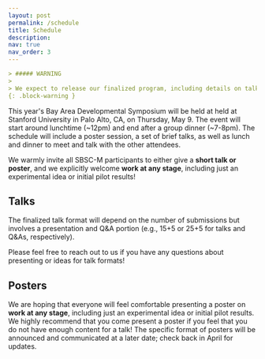 ```yaml
---
layout: post
permalink: /schedule
title: Schedule
description: 
nav: true
nav_order: 3
---
```


```markdown
> ##### WARNING
>
> We expect to release our finalized program, including details on talk and poster sessions, directions, and parking, by mid-April!
{: .block-warning }
```

This year's Bay Area Developmental Symposium will be held at held at Stanford University in Palo Alto, CA, on Thursday, May 9. The event will start around lunchtime (~12pm) and end after a group dinner (~7-8pm). The schedule will include a poster session, a set of brief talks, as well as lunch and dinner to meet and talk with the other attendees.


We warmly invite all SBSC-M participants to either give a <b>short talk or poster</b>, and we explicitly welcome <b>work at any stage</b>, including just an experimental idea or initial pilot results!

<h2>Talks</h2>
The finalized talk format will depend on the number of submissions but involves a presentation and Q&A portion (e.g., 15+5 or 25+5 for talks and Q&As, respectively).

Please feel free to reach out to us if you have any questions about presenting or ideas for talk formats!

<h2>Posters</h2>
We are hoping that everyone will feel comfortable presenting a poster on <b>work at any stage</b>, including just an experimental idea or initial pilot results. We highly recommend that you come present a poster if you feel that you do not have enough content for a talk! The specific format of posters will be announced and communicated at a later date; check back in April for updates.